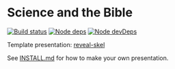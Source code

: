 # Science and the Bible

[![Build status](https://travis-ci.org/sermons/sci-bib.svg)](https://travis-ci.org/sermons/sci-bib)
[![Node deps](https://david-dm.org/sermons/sci-bib.svg)](https://david-dm.org/sermons/sci-bib)
[![Node devDeps](https://david-dm.org/sermons/sci-bib/dev-status.svg)](https://david-dm.org/sermons/sci-bib?type=dev)

Template presentation: [reveal-skel](https://github.com/sermons/reveal-skel)

See [INSTALL.md](INSTALL.md)
for how to make your own presentation.
